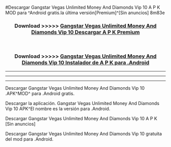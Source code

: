 #Descargar Gangstar Vegas Unlimited Money And Diamonds Vip 10  A P K MOD para ^Android gratis.la última versión[Premium]^[Sin anuncios] 8m83e



<div align="center">
<h3>Download >>>>> <a href="https://es-web.web.app/?es= ${title}">Gangstar Vegas Unlimited Money And Diamonds Vip 10  Descargar A P K Premium</a></h3><br>

<h3>Download >>>>> <a href="https://es-web.web.app/?es= ${title}">Gangstar Vegas Unlimited Money And Diamonds Vip 10  Instalador de A P K para .Android</a></h3>
</div>


----------------------------------------------------------

----------------------------------------------------------

----------------------------------------------------------

Descargar Gangstar Vegas Unlimited Money And Diamonds Vip 10  .APK^MOD^ para .Android gratis.

Descargar la aplicación. Gangstar Vegas Unlimited Money And Diamonds Vip 10  APK^El nombre es la versión para .Android.

Descargar Gangstar Vegas Unlimited Money And Diamonds Vip 10  A P K [Sin anuncios]

Descargar Gangstar Vegas Unlimited Money And Diamonds Vip 10  gratuita del mod para .Android.